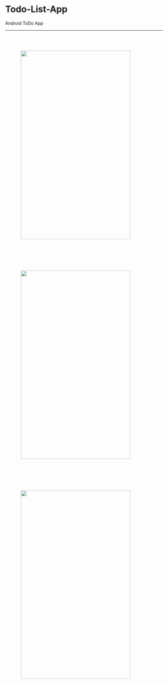 # Todo-List-App
Android ToDo App
<hr/>
<img src="im1.jpeg" width="350" height="600" style="padding:50px">
<img src="im2.jpeg" width="350" height="600" style="padding:50px">
<img src="im3.jpeg" width="350" height="600" style="padding:50px">
